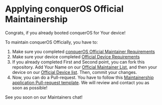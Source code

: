 # Applying conquerOS Official Maintainership

Congrats, if you already booted conquerOS for Your device!

To maintain conquerOS Officially, you have to:  
1. Make sure you completed [conquerOS Official Maintainer Requirements](https://github.com/conquerOS/docs/blob/master/maintainers/maintainers_req.md)
2. Make sure your device completed [Official Device Requirements](https://github.com/conquerOS/docs/blob/master/devices/device_req.md)
3. If you already completed First and Second point, you can fork this repository. Add Your Name on our [Official Maintainer List](https://github.com/conquerOS/docs/blob/master/team/maintainers.md), and then your device on our [Official Device list](https://github.com/conquerOS/docs/blob/master/devices/devices.md). Then, commit your changes.
4. Now, you can do a Pull-request. You have to follow this [Maintainership application Pull-request template](https://github.com/conquerOS/docs/blob/master/maintainers/maintainership_pr.md). We will review and contact you as soon as possible!

See you soon on our Maintainers chat!
